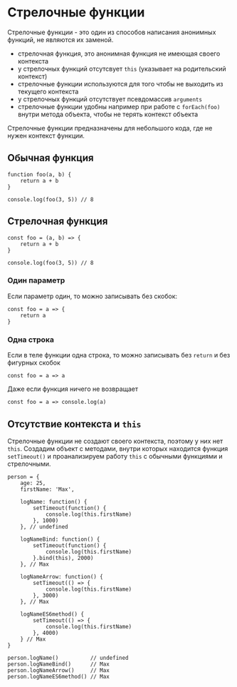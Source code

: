 # Стрелочные функции
Стрелочные функции - это один из способов написания анонимных функций, не являются их заменой.

- стрелочная функция, это анонимная функция не имеющая своего контекста
- у стрелочных функций отсутсвует `this` (указывает на родительский контекст)
- стрелочные функции используются для того чтобы не выходить из текущего контекста
- у стрелочных функций отсутствует псевдомассив `arguments`
- стрелочные функции удобны например при работе с `forEach(foo)` внутри метода объекта, чтобы не терять контекст объекта

Стрелочные функции предназначены для небольшого кода, где не нужен контекст функции.

## Обычная функция

    function foo(a, b) {
        return a + b
    }

    console.log(foo(3, 5)) // 8

## Стрелочная функция

    const foo = (a, b) => {
        return a + b
    }

    console.log(foo(3, 5)) // 8

### Один параметр
Если параметр один, то можно записывать без скобок:

    const foo = a => {
        return a
    }

### Одна строка
Если в теле функции одна строка, то можно записывать без `return` и без фигурных скобок

    const foo = a => a

Даже если функция ничего не возвращает
    
    const foo = a => console.log(a)

## Отсутствие контекста и `this`
Стрелочные функции не создают своего контекста, поэтому у них нет `this`.
Создадим объект с методами, внутри которых находится функция `setTimeout()` и проанализируем работу `this` с обычными функциями и стрелочными.

    person = {
        age: 25,
        firstName: 'Max',
        
        logName: function() {
            setTimeout(function() {
                console.log(this.firstName)
            }, 1000)
        }, // undefined
        
        logNameBind: function() {
            setTimeout(function() {
                console.log(this.firstName)
            }.bind(this), 2000)
        }, // Max

        logNameArrow: function() {
            setTimeout(() => {
                console.log(this.firstName)
            }, 3000)
        }, // Max
        
        logNameES6method() {
            setTimeout(() => {
                console.log(this.firstName)
            }, 4000)
        } // Max
    }

    person.logName()          // undefined
    person.logNameBind()      // Max
    person.logNameArrow()     // Max
    person.logNameES6method() // Max
